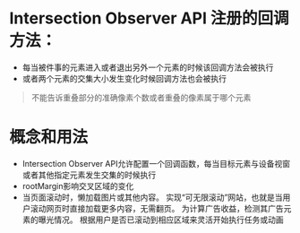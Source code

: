 # Intersection Observer API 注册的回调方法：
- 每当被件事的元素进入或者退出另外一个元素的时候该回调方法会被执行
- 或者两个元素的交集大小发生变化时候回调方法也会被执行
> 不能告诉重叠部分的准确像素个数或者重叠的像素属于哪个元素

# 概念和用法
- Intersection Observer API允许配置一个回调函数，每当目标元素与设备视窗或者其他指定元素发生交集的时候执行
- rootMargin影响交叉区域的变化
- 当页面滚动时，懒加载图片或其他内容。
  实现“可无限滚动”网站，也就是当用户滚动网页时直接加载更多内容，无需翻页。
  为计算广告收益，检测其广告元素的曝光情况。
  根据用户是否已滚动到相应区域来灵活开始执行任务或动画
